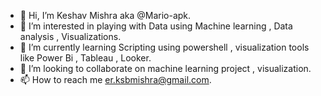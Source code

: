 - 👋 Hi, I’m Keshav Mishra aka @Mario-apk.
- 👀 I’m interested in playing with Data using Machine learning , Data analysis , Visualizations.
- 🌱 I’m currently learning Scripting using powershell , visualization tools like Power Bi , Tableau , Looker.
- 💞️ I’m looking to collaborate on machine learning project , visualization.
- 📫 How to reach me er.ksbmishra@gmail.com.

<!---
Mario-apk/Mario-apk 
--->
